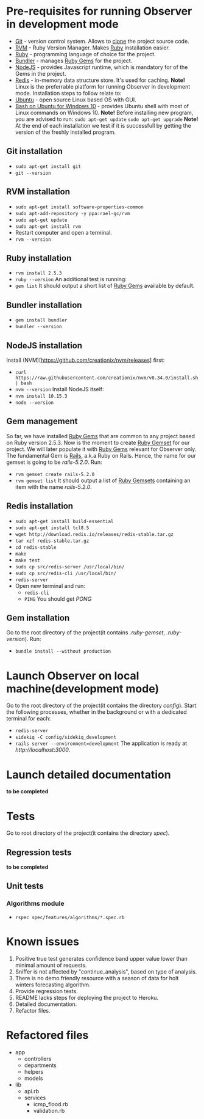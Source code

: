 # Pre-requisites for running Observer in development mode
  * [Git](https://git-scm.com/) - version control system. Allows to [clone](https://git-scm.com/docs/git-clone) the project source code.
  * [RVM](https://rvm.io/) - Ruby Version Manager. Makes [Ruby](https://www.ruby-lang.org/en/) installation easier.
  * [Ruby](https://www.ruby-lang.org/en/) - programming language of choice for the project.
  * [Bundler](https://bundler.io/) - manages [Ruby Gems](https://rubygems.org/gems) for the project.
  * [NodeJS](https://nodejs.org/en/) - provides Javascript runtime, which is mandatory for of the Gems in the project.
  * [Redis](https://redis.io/) - in-memory data structure store. It's used for caching.
**Note!** Linux is the preferrable platform for running Observer in development mode. Installation steps to follow relate to:
  * [Ubuntu](https://www.ubuntu.com/download/desktop) - open source Linux based OS with GUI.
  * [Bash on Ubuntu for Windows 10](https://www.windowscentral.com/how-install-bash-shell-command-line-windows-10) - provides Ubuntu shell with most of Linux commands on Windows 10.
**Note!** Before installing new program, you are advised to run:
  `sudo apt-get update`
  `sudo apt-get upgrade`
**Note!** At the end of each installation we test if it is successfull by getting the version of the freshly installed program.
## Git installation
  * `sudo apt-get install git`
  * `git --version`
## RVM installation
  * `sudo apt-get install software-properties-common`
  * `sudo apt-add-repository -y ppa:rael-gc/rvm`
  * `sudo apt-get update`
  * `sudo apt-get install rvm`
  * Restart computer and open a terminal.
  * `rvm --version`
## Ruby installation
  * `rvm install 2.5.3`
  * `ruby --version`
An additional test is running:
  * `gem list`
    It should output a short list of [Ruby Gems](https://rubygems.org/gems) available by default.
## Bundler installation
  * `gem install bundler`
  * `bundler --version`
## NodeJS installation
Install (NVM)[https://github.com/creationix/nvm/releases] first:
  * `curl https://raw.githubusercontent.com/creationix/nvm/v0.34.0/install.sh | bash`
  * `nvm --version`
Install NodeJS itself:
  * `nvm install 10.15.3`
  * `node --version`
## Gem management
So far, we have installed [Ruby Gems](https://rubygems.org/gems) that are common to any project based on Ruby version 2.5.3.
Now is the moment to create [Ruby Gemset](https://rvm.io/gemsets/basics) for our project.
We will later populate it with [Ruby Gems](https://rubygems.org/gems) relevant for Observer only.
The fundamental Gem is [Rails](https://rubygems.org/gems/rails/versions/5.0.0), a.k.a Ruby on Rails. Hence, the name for our gemset is going to be *rails-5.2.0*. Run:
  * `rvm gemset create rails-5.2.0`
  * `rvm gemset list`
    It should output a list of [Ruby Gemsets](https://rvm.io/gemsets/basics) containing an item with the name *rails-5.2.0*.
## Redis installation
  * `sudo apt-get install build-essential`
  * `sudo apt-get install tcl8.5`
  * `wget http://download.redis.io/releases/redis-stable.tar.gz`
  * `tar xzf redis-stable.tar.gz`
  * `cd redis-stable`
  * `make`
  * `make test`
  * `sudo cp src/redis-server /usr/local/bin/`
  * `sudo cp src/redis-cli /usr/local/bin/`
  * `redis-server`
  * Open new terminal and run:
    - `redis-cli`
    - `PING`
      You should get *PONG*
## Gem installation
Go to the root directory of the project(it contains *.ruby-gemset*, *.ruby-version*). Run:
  * `bundle install --without production`
# Launch Observer on local machine(development mode)
Go to the root directory of the project(it contains the directory *config*).
Start the following processes, whether in the background or with a dedicated terminal for each:
  * `redis-server`
  * `sidekiq -C config/sidekiq_development`
  * `rails server --environment=development`
The application is ready at *http://localhost:3000*.
# Launch detailed documentation
  **to be completed**
# Tests
Go to root directory of the project(it contains the directory *spec*).
## Regression tests
  **to be completed**
## Unit tests
### Algorithms module
  * `rspec spec/features/algorithms/*.spec.rb`
# Known issues
  1. Positive true test generates confidence band upper value lower than minimal amount of requests.
  2. Sniffer is not affected by "continue_analysis", based on type of analysis.
  3. There is no demo friendly resource with a season of data for holt winters forecasting algorithm.
  4. Provide regression tests.
  5. README lacks steps for deploying the project to Heroku.
  6. Detailed documentation.
  7. Refactor files.
# Refactored files
  - app
    - controllers
    - departments
    - helpers
    - models
  - lib
    - api.rb
    - services
      - icmp_flood.rb
      - validation.rb
